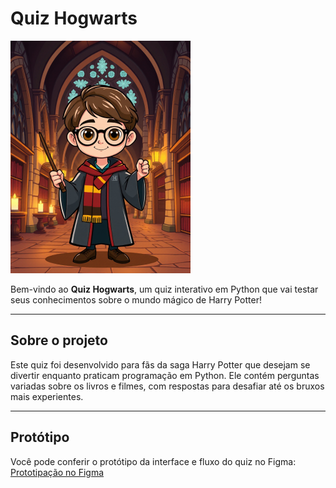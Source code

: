 # Quiz Hogwarts

![Harry Potter](./harry_potter.png)

Bem-vindo ao **Quiz Hogwarts**, um quiz interativo em Python que vai testar seus conhecimentos sobre o mundo mágico de Harry Potter!

---

## Sobre o projeto

Este quiz foi desenvolvido para fãs da saga Harry Potter que desejam se divertir enquanto praticam programação em Python. Ele contém perguntas variadas sobre os livros e filmes, com respostas para desafiar até os bruxos mais experientes.

---

## Protótipo

Você pode conferir o protótipo da interface e fluxo do quiz no Figma:  
[Prototipação no Figma](https://www.figma.com/proto/EbJEh4fshmjPP0F0LlAlwR/Quiz.Hogwarts?node-id=27-2&starting-point-node-id=2%3A4)
